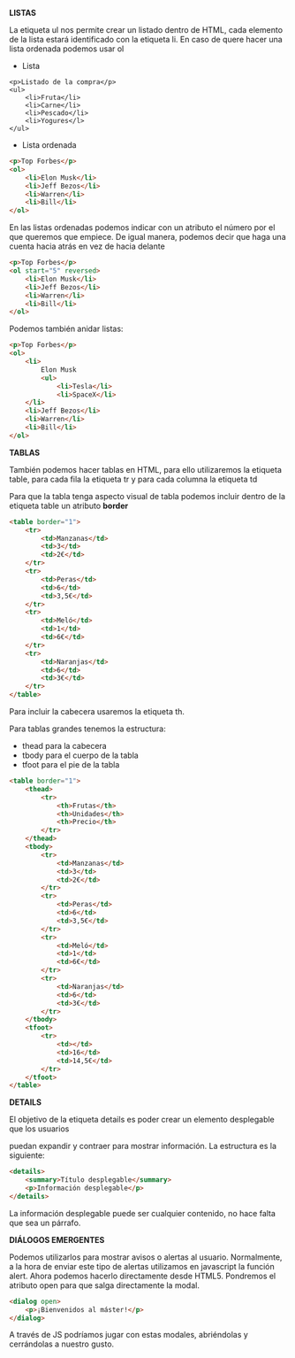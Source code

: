 **LISTAS** 

La etiqueta ul nos permite crear un listado dentro de HTML, cada elemento de la lista estará identificado con la etiqueta li. En caso de quere hacer una lista ordenada podemos usar ol

- Lista

```
<p>Listado de la compra</p>
<ul>
	<li>Fruta</li>
	<li>Carne</li>
	<li>Pescado</li>
	<li>Yogures</l>
</ul>
```

- Lista ordenada

```html
<p>Top Forbes</p>
<ol>
	<li>Elon Musk</li>
	<li>Jeff Bezos</li>
	<li>Warren</li>
	<li>Bill</li>
</ol>
```

En las listas ordenadas podemos indicar con un atributo el número por el que queremos que empiece. De igual manera, podemos decir que haga una cuenta hacia atrás en vez de hacia delante

```html
<p>Top Forbes</p>
<ol start="5" reversed>
	<li>Elon Musk</li>
	<li>Jeff Bezos</li>
	<li>Warren</li>
	<li>Bill</li>
</ol>
```

Podemos también anidar listas:

```html
<p>Top Forbes</p>
<ol>
	<li>
		Elon Musk
		<ul>
			<li>Tesla</li>
			<li>SpaceX</li>
	</li>		
	<li>Jeff Bezos</li>
	<li>Warren</li>
	<li>Bill</li>
</ol>
```

**TABLAS**

También podemos hacer tablas en HTML, para ello utilizaremos la etiqueta table, para cada fila la etiqueta tr y para cada columna la etiqueta td

Para que la tabla tenga aspecto visual de tabla podemos incluir dentro de la etiqueta table un atributo **border**

```html
<table border="1">
	<tr>
		<td>Manzanas</td>
		<td>3</td>
		<td>2€</td>
	</tr>
	<tr>
		<td>Peras</td>
		<td>6</td>
		<td>3,5€</td>
	</tr>
	<tr>
		<td>Meló</td>
		<td>1</td>
		<td>6€</td>
	</tr>
	<tr>
		<td>Naranjas</td>
		<td>6</td>
		<td>3€</td>
	</tr>
</table>
```

Para incluir la cabecera usaremos la etiqueta th.

Para tablas grandes tenemos la estructura:

- thead para la cabecera
- tbody para el cuerpo de la tabla
- tfoot para el pie de la tabla

    

```html
<table border="1">
	<thead>
		<tr>
			<th>Frutas</th>
			<th>Unidades</th>
			<th>Precio</th>
		</tr>
	</thead>
	<tbody>
		<tr>
			<td>Manzanas</td>
			<td>3</td>
			<td>2€</td>
		</tr>
		<tr>
			<td>Peras</td>
			<td>6</td>
			<td>3,5€</td>
		</tr>
		<tr>
			<td>Meló</td>
			<td>1</td>
			<td>6€</td>
		</tr>
		<tr>
			<td>Naranjas</td>
			<td>6</td>
			<td>3€</td>
		</tr>
	</tbody>
	<tfoot>
		<tr>
			<td></td>
			<td>16</td>
			<td>14,5€</td>
		</tr>
	</tfoot>
</table>
```

 

**DETAILS**

El objetivo de la etiqueta details es poder crear un elemento desplegable que los usuarios 

puedan expandir y contraer para mostrar información. La estructura es la siguiente:

    

```html
<details>
	<summary>Título desplegable</summary>
	<p>Información desplegable</p>
</details>
```

   

La información desplegable puede ser cualquier contenido, no hace falta que sea un párrafo.

**DIÁLOGOS EMERGENTES**

Podemos utilizarlos para mostrar avisos o alertas al usuario. Normalmente, a la hora de enviar este tipo de alertas utilizamos en javascript la función alert. Ahora podemos hacerlo directamente desde HTML5. Pondremos el atributo open para que salga directamente la modal.

   

```html
<dialog open>
	<p>¡Bienvenidos al máster!</p>
</dialog>
```

A través de JS podríamos jugar con estas modales, abriéndolas y cerrándolas a nuestro gusto.